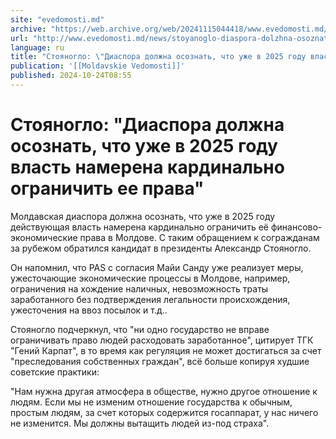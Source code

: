 ```yaml
---
site: "evedomosti.md"
archive: "https://web.archive.org/web/20241115044418/www.evedomosti.md/news/stoyanoglo-diaspora-dolzhna-osoznat-chto-uzhe-v-2025-godu-vl"
url: "http://www.evedomosti.md/news/stoyanoglo-diaspora-dolzhna-osoznat-chto-uzhe-v-2025-godu-vl"
language: ru
title: "Стояногло: \"Диаспора должна осознать, что уже в 2025 году власть намерена кардинально ограничить ее права\""
publication: '[[Moldavskie Vedomosti]]'
published: 2024-10-24T08:55
---
```


# Стояногло: "Диаспора должна осознать, что уже в 2025 году власть намерена кардинально ограничить ее права"

Молдавская диаспора должна осознать, что уже в 2025 году действующая власть намерена кардинально ограничить её финансово-экономические права в Молдове. С таким обращением к согражданам за рубежом обратился кандидат в президенты Александр Стояногло.

Он напомнил, что PAS с согласия Майи Санду уже реализует меры, ужесточающие экономические процессы в Молдове, например, ограничения на хождение наличных, невозможность траты заработанного без подтверждения легальности происхождения, ужесточения на ввоз посылок и т.д..

Стояногло подчеркнул, что "ни одно государство не вправе ограничивать право людей расходовать заработанное", цитирует ТГК "Гений Карпат", в то время как регуляция не может достигаться за счет "преследования собственных граждан", всё больше копируя худшие советские практики:

"Нам нужна другая атмосфера в обществе, нужно другое отношение к людям. Если мы не изменим отношение государства к обычным, простым людям, за счет которых содержится госаппарат, у нас ничего не изменится. Мы должны вытащить людей из-под страха".